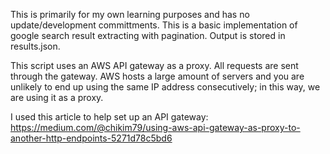 
This is primarily for my own learning purposes and has no update/development committments. This is a basic implementation of google search result extracting with pagination. Output is stored in results.json. 

This script uses an AWS API gateway as a proxy. All requests are sent through the gateway. AWS hosts a large amount of servers and you are unlikely to end up using the same IP address consecutively; in this way, we are using it as a proxy.

I used this article to help set up an API gateway: https://medium.com/@chikim79/using-aws-api-gateway-as-proxy-to-another-http-endpoints-5271d78c5bd6

